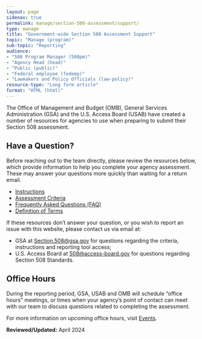 ```yaml
---
layout: page
sidenav: true
permalink: manage/section-508-assessment/support/
type: manage
title: "Government-wide Section 508 Assessment Support"
topic: "Manage (program)"
sub-topic: "Reporting"
audience:
- "508 Program Manager (508pm)"
- "Agency Head (head)"
- "Public (public)"
- "Federal employee (fedemp)"
- "Lawmakers and Policy Officials (law-policy)"
resource-type: "Long form article"
format: "HTML (html)"
---
```

The Office of Management and Budget (OMB), General Services Administration (GSA) and the U.S. Access Board (USAB) have created a number of resources for agencies to use when preparing to submit their Section 508 assessment.

## Have a Question?
Before reaching out to the team directly, please review the resources below, which provide information to help you complete your agency assessment. These may answer your questions more quickly than waiting for a return email.
- [Instructions][1]
- [Assessment Criteria][2] 
- [Frequently Asked Questions (FAQ)][3]
- [Definition of Terms][4]

If these resources don’t answer your question, or you wish to report an issue with this website, please contact us via email at:
- GSA at <Section.508@gsa.gov> for questions regarding the criteria, instructions and reporting tool access;  
- U.S. Access Board at <508@access-board.gov> for questions regarding Section 508 Standards.  

## Office Hours
During the reporting period, GSA, USAB and OMB will schedule “office hours” meetings, or times when your agency’s point of contact can meet with our team to discuss questions related to completing the assessment.

For more information on upcoming office hours, visit [Events][5].

**Reviewed/Updated:** April 2024

[1]: {{site.baseurl}}/manage/section-508-assessment/
[2]: {{site.baseurl}}/manage/section-508-assessment/criteria/      
[3]: {{site.baseurl}}/manage/section-508-assessment/faq/
[4]: {{site.baseurl}}/manage/section-508-assessment/definition-of-terms/
[5]: {{site.baseurl}}/events/

